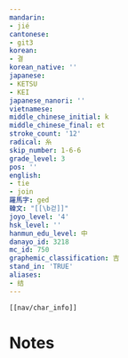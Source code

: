 ```yaml
---
mandarin:
- jié
cantonese:
- git3
korean:
- 결
korean_native: ''
japanese:
- KETSU
- KEI
japanese_nanori: ''
vietnamese:
middle_chinese_initial: k
middle_chinese_final: et
stroke_count: '12'
radical: 糸
skip_number: 1-6-6
grade_level: 3
pos: ''
english:
- tie
- join
羅馬字: ged
韓文: "[[\b걷]]"
joyo_level: '4'
hsk_level: ''
hanmun_edu_level: 中
danayo_id: 3218
mc_id: 750
graphemic_classification: 吉
stand_in: 'TRUE'
aliases:
- 结
---
```

```meta-bind-embed
[[nav/char_info]]
```

# Notes
